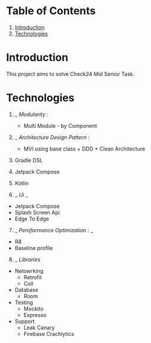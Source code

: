 # **Table of Contents**
1. [Introduction](https://github.com/Ahmedshafie161/Check24/blob/master/README.md#introduction)
2. [Technologies](https://github.com/Ahmedshafie161/Check24/blob/master/README.md#technologies)


# Introduction 
This project aims to solve Check24 Mid Senior Task. 

# **Technologies**
1. _ _Modularity :_
   - Multi Module - by Component
     
2. _ _Architecture Design Pattern :_
   - MVI using base class + DDD + Clean Architecture
3. Gradle DSL

4. Jetpack Compose

5. Kotlin

6. _ _Ui_ _
- Jetpack Compose
- Splash Screen Api
- Edge To Edge
     
7. _ _Peroformance Optimization :_ _
 - R8
 - Baseline profile
     
8. _ _Libraries_
- Netowrking
  - Retrofit
  - Coil
- Database
  - Room
- Testing
   - Mockito
   - Espresso
- Support
  - Leak Canary
  - Firebase Crachlytics  
